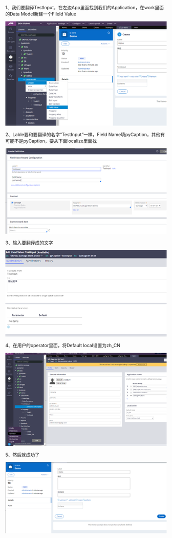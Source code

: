 1、我们要翻译TestInput，在左边App里面找到我们的Application，在work里面的Data Model新建一个Fileld Value

![](./img/CreateFieldValue.png)

2、Lable要和要翻译的名字“TestInput”一样，Field Name填pyCaption，其他有可能不是pyCaption，要从下面localize里面找

![](./img/FieldValueDetails.png)

3、输入要翻译成的文字

![](./img/Translate.png)

4、在用户的operator里面，将Default local设置为zh_CN

![](./img/OperatorDefualLocale.png)

5、然后就成功了

![](./img/ShowTranslateResult.png)
